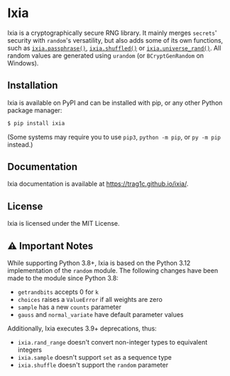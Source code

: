 # Ixia
Ixia is a cryptographically secure RNG library. It mainly merges `secrets`'
security with `random`'s versatility, but also adds some of its own
functions, such as [`ixia.passphrase()`](https://trag1c.github.io/ixia/strings_and_bytes.html#ixiapassphrase),
[`ixia.shuffled()`](https://trag1c.github.io/ixia/sequences.html#ixiashuffled)
or [`ixia.universe_rand()`](https://trag1c.github.io/ixia/integers.html#ixiauniverse_rand).
All random values are generated using `urandom` (or `BCryptGenRandom` on Windows).

## Installation
Ixia is available on PyPI and can be installed with pip, or any other Python package manager:
```sh
$ pip install ixia
```
(Some systems may require you to use `pip3`, `python -m pip`, or `py -m pip` instead.)

## Documentation
Ixia documentation is available at https://trag1c.github.io/ixia/.

## License
Ixia is licensed under the MIT License.

## ⚠️ Important Notes
While supporting Python 3.8+, Ixia is based on the Python 3.12 implementation
of the `random` module. The following changes have been made to the module
since Python 3.8:
- `getrandbits` accepts 0 for `k`
- `choices` raises a `ValueError` if all weights are zero
- `sample` has a new `counts` parameter
- `gauss` and `normal_variate` have default parameter values

Additionally, Ixia executes 3.9+ deprecations, thus:
- `ixia.rand_range` doesn't convert non-integer types to equivalent integers
- `ixia.sample` doesn't support `set` as a sequence type
- `ixia.shuffle` doesn't support the `random` parameter
